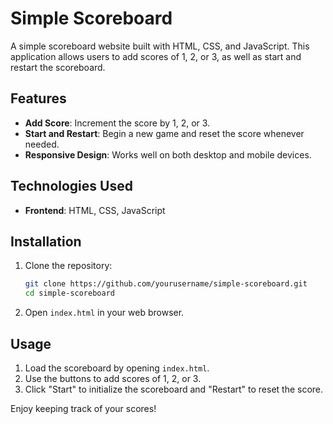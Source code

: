 # Simple Scoreboard

A simple scoreboard website built with HTML, CSS, and JavaScript. This application allows users to add scores of 1, 2, or 3, as well as start and restart the scoreboard.

## Features

- **Add Score**: Increment the score by 1, 2, or 3.
- **Start and Restart**: Begin a new game and reset the score whenever needed.
- **Responsive Design**: Works well on both desktop and mobile devices.

## Technologies Used

- **Frontend**: HTML, CSS, JavaScript

## Installation

1. Clone the repository:
    ```bash
    git clone https://github.com/yourusername/simple-scoreboard.git
    cd simple-scoreboard
    ```

2. Open `index.html` in your web browser.

## Usage

1. Load the scoreboard by opening `index.html`.
2. Use the buttons to add scores of 1, 2, or 3.
3. Click "Start" to initialize the scoreboard and "Restart" to reset the score.

Enjoy keeping track of your scores!
